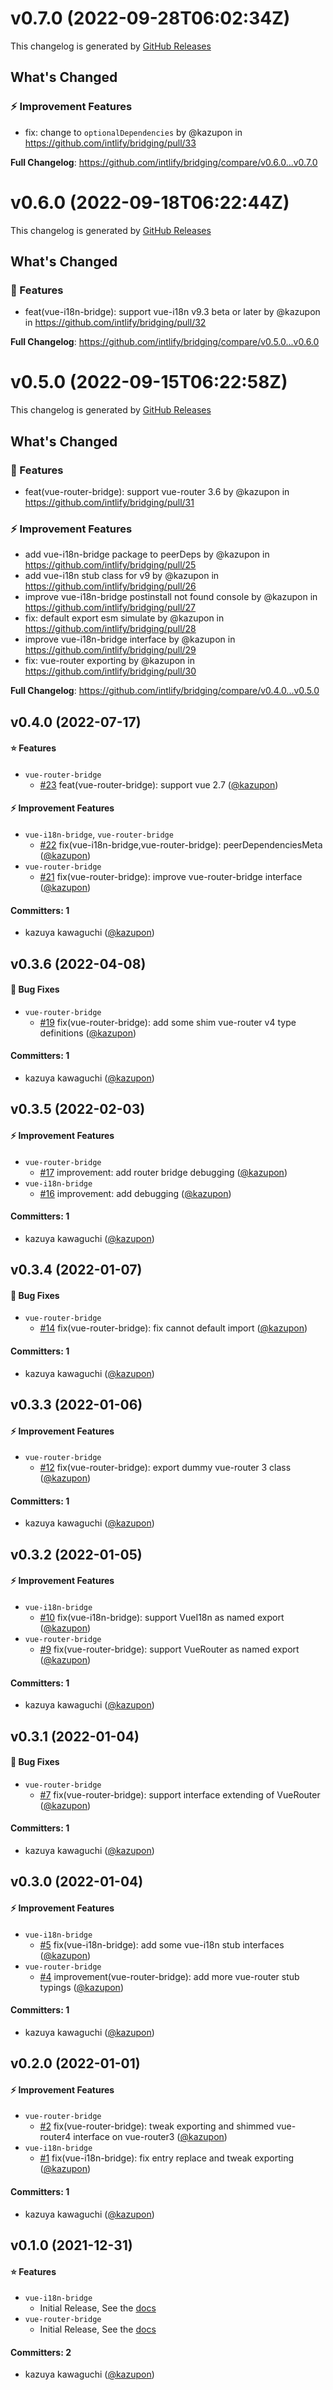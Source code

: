 # v0.7.0 (2022-09-28T06:02:34Z)

This changelog is generated by [GitHub Releases](https://github.com/intlify/bridging/releases/tag/v0.7.0)

<!-- Release notes generated using configuration in .github/release.yml at v0.7.0 -->

## What's Changed
### ⚡ Improvement Features
* fix: change to `optionalDependencies` by @kazupon in https://github.com/intlify/bridging/pull/33


**Full Changelog**: https://github.com/intlify/bridging/compare/v0.6.0...v0.7.0


# v0.6.0 (2022-09-18T06:22:44Z)

This changelog is generated by [GitHub Releases](https://github.com/intlify/bridging/releases/tag/v0.6.0)

<!-- Release notes generated using configuration in .github/release.yml at v0.6.0 -->

## What's Changed
### 🌟 Features
* feat(vue-i18n-bridge): support vue-i18n v9.3 beta or later by @kazupon in https://github.com/intlify/bridging/pull/32


**Full Changelog**: https://github.com/intlify/bridging/compare/v0.5.0...v0.6.0


# v0.5.0 (2022-09-15T06:22:58Z)

This changelog is generated by [GitHub Releases](https://github.com/intlify/bridging/releases/tag/v0.5.0)

<!-- Release notes generated using configuration in .github/release.yml at v0.5.0 -->

## What's Changed

### 🌟 Features

- feat(vue-router-bridge): support vue-router 3.6 by @kazupon in https://github.com/intlify/bridging/pull/31

### ⚡ Improvement Features

- add vue-i18n-bridge package to peerDeps by @kazupon in https://github.com/intlify/bridging/pull/25
- add vue-i18n stub class for v9 by @kazupon in https://github.com/intlify/bridging/pull/26
- improve vue-i18n-bridge postinstall not found console by @kazupon in https://github.com/intlify/bridging/pull/27
- fix: default export esm simulate by @kazupon in https://github.com/intlify/bridging/pull/28
- improve vue-i18n-bridge interface by @kazupon in https://github.com/intlify/bridging/pull/29
- fix: vue-router exporting by @kazupon in https://github.com/intlify/bridging/pull/30

**Full Changelog**: https://github.com/intlify/bridging/compare/v0.4.0...v0.5.0

## v0.4.0 (2022-07-17)

#### :star: Features

- `vue-router-bridge`
  - [#23](https://github.com/intlify/bridging/pull/23) feat(vue-router-bridge): support vue 2.7 ([@kazupon](https://github.com/kazupon))

#### :zap: Improvement Features

- `vue-i18n-bridge`, `vue-router-bridge`
  - [#22](https://github.com/intlify/bridging/pull/22) fix(vue-i18n-bridge,vue-router-bridge): peerDependenciesMeta ([@kazupon](https://github.com/kazupon))
- `vue-router-bridge`
  - [#21](https://github.com/intlify/bridging/pull/21) fix(vue-router-bridge): improve vue-router-bridge interface ([@kazupon](https://github.com/kazupon))

#### Committers: 1

- kazuya kawaguchi ([@kazupon](https://github.com/kazupon))

## v0.3.6 (2022-04-08)

#### :bug: Bug Fixes

- `vue-router-bridge`
  - [#19](https://github.com/intlify/bridging/pull/19) fix(vue-router-bridge): add some shim vue-router v4 type definitions ([@kazupon](https://github.com/kazupon))

#### Committers: 1

- kazuya kawaguchi ([@kazupon](https://github.com/kazupon))

## v0.3.5 (2022-02-03)

#### :zap: Improvement Features

- `vue-router-bridge`
  - [#17](https://github.com/intlify/bridging/pull/17) improvement: add router bridge debugging ([@kazupon](https://github.com/kazupon))
- `vue-i18n-bridge`
  - [#16](https://github.com/intlify/bridging/pull/16) improvement: add debugging ([@kazupon](https://github.com/kazupon))

#### Committers: 1

- kazuya kawaguchi ([@kazupon](https://github.com/kazupon))

## v0.3.4 (2022-01-07)

#### :bug: Bug Fixes

- `vue-router-bridge`
  - [#14](https://github.com/intlify/bridging/pull/14) fix(vue-router-bridge): fix cannot default import ([@kazupon](https://github.com/kazupon))

#### Committers: 1

- kazuya kawaguchi ([@kazupon](https://github.com/kazupon))

## v0.3.3 (2022-01-06)

#### :zap: Improvement Features

- `vue-router-bridge`
  - [#12](https://github.com/intlify/bridging/pull/12) fix(vue-router-bridge): export dummy vue-router 3 class ([@kazupon](https://github.com/kazupon))

#### Committers: 1

- kazuya kawaguchi ([@kazupon](https://github.com/kazupon))

## v0.3.2 (2022-01-05)

#### :zap: Improvement Features

- `vue-i18n-bridge`
  - [#10](https://github.com/intlify/bridging/pull/10) fix(vue-i18n-bridge): support VueI18n as named export ([@kazupon](https://github.com/kazupon))
- `vue-router-bridge`
  - [#9](https://github.com/intlify/bridging/pull/9) fix(vue-router-bridge): support VueRouter as named export ([@kazupon](https://github.com/kazupon))

#### Committers: 1

- kazuya kawaguchi ([@kazupon](https://github.com/kazupon))

## v0.3.1 (2022-01-04)

#### :bug: Bug Fixes

- `vue-router-bridge`
  - [#7](https://github.com/intlify/bridging/pull/7) fix(vue-router-bridge): support interface extending of VueRouter ([@kazupon](https://github.com/kazupon))

#### Committers: 1

- kazuya kawaguchi ([@kazupon](https://github.com/kazupon))

## v0.3.0 (2022-01-04)

#### :zap: Improvement Features

- `vue-i18n-bridge`
  - [#5](https://github.com/intlify/bridging/pull/5) fix(vue-i18n-bridge): add some vue-i18n stub interfaces ([@kazupon](https://github.com/kazupon))
- `vue-router-bridge`
  - [#4](https://github.com/intlify/bridging/pull/4) improvement(vue-router-bridge): add more vue-router stub typings ([@kazupon](https://github.com/kazupon))

#### Committers: 1

- kazuya kawaguchi ([@kazupon](https://github.com/kazupon))

## v0.2.0 (2022-01-01)

#### :zap: Improvement Features

- `vue-router-bridge`
  - [#2](https://github.com/intlify/bridging/pull/2) fix(vue-router-bridge): tweak exporting and shimmed vue-router4 interface on vue-router3 ([@kazupon](https://github.com/kazupon))
- `vue-i18n-bridge`
  - [#1](https://github.com/intlify/bridging/pull/1) fix(vue-i18n-bridge): fix entry replace and tweak exporting ([@kazupon](https://github.com/kazupon))

#### Committers: 1

- kazuya kawaguchi ([@kazupon](https://github.com/kazupon))

## v0.1.0 (2021-12-31)

#### :star: Features

- `vue-i18n-bridge`
  - Initial Release, See the [docs](https://github.com/intlify/bridging/blob/main/packages/vue-i18n-bridge/README.md)
- `vue-router-bridge`
  - Initial Release, See the [docs](https://github.com/intlify/bridging/blob/main/packages/vue-router-bridge/README.md)

#### Committers: 2

- kazuya kawaguchi ([@kazupon](https://github.com/kazupon))
